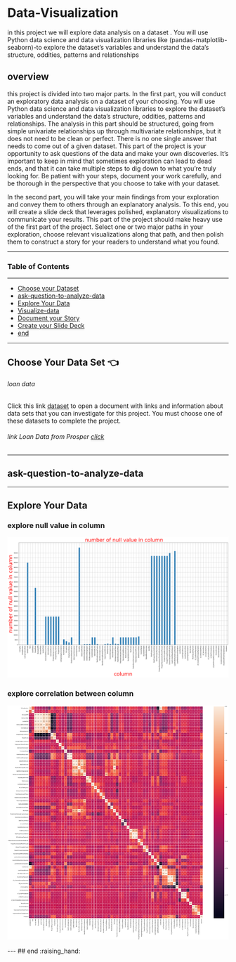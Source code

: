 # Data-Visualization
in this project we  will  explore data analysis on a dataset . You will use Python data science and data visualization libraries like (pandas-matplotlib-seaborn)-to explore the dataset’s variables and understand the data’s structure, oddities, patterns and relationships

## overview

this project is divided into two major parts. In the first part, you will conduct an exploratory data analysis on a dataset of your choosing. You will use Python data science and data visualization libraries to explore the dataset’s variables and understand the data’s structure, oddities, patterns and relationships. The analysis in this part should be structured, going from simple univariate relationships up through multivariate relationships, but it does not need to be clean or perfect. There is no one single answer that needs to come out of a given dataset. This part of the project is your opportunity to ask questions of the data and make your own discoveries. It’s important to keep in mind that sometimes exploration can lead to dead ends, and that it can take multiple steps to dig down to what you’re truly looking for. Be patient with your steps, document your work carefully, and be thorough in the perspective that you choose to take with your dataset.

In the second part, you will take your main findings from your exploration and convey them to others through an explanatory analysis. To this end, you will create a slide deck that leverages polished, explanatory visualizations to communicate your results. This part of the project should make heavy use of the first part of the project. Select one or two major paths in your exploration, choose relevant visualizations along that path, and then polish them to construct a story for your readers to understand what you found.

---

### Table of Contents
---

- [Choose your Dataset](#Choose-your-Dataset)
- [ask-question-to-analyze-data](#ask-question-to-analyze-data)
- [Explore Your Data](#Explore-Your-Data)
- [Visualize-data](#Visualize-data)
- [Document your Story](#Document-your-Story)
- [Create your Slide Deck](#Create-your-Slide-Deck)
- [end](#end)

---


## Choose Your Data Set :point_left:

###### loan data

Click this link [dataset](https://s3.amazonaws.com/udacity-hosted-downloads/ud651/prosperLoanData.csv) to open a document with links and information about data sets that you can investigate for this project. You must choose one of these datasets to complete the project.

###### link Loan Data from Prosper [click](https://s3.amazonaws.com/udacity-hosted-downloads/ud651/prosperLoanData.csv) 

---
## ask-question-to-analyze-data



---
## Explore Your Data
 ### explore null value in column
 <p width = "1000px">
<img src = "./image/null_value in column.png">
</p>


### explore correlation  between column
 <p width = "1000px">
<img src = "./image/corr.png">
</p>
---
## end :raising_hand:

